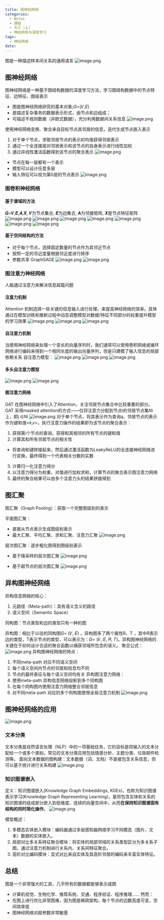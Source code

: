 ```yaml
---
title: 图神经网络
categories:
  - Notes
  - 课程
  - 大三（上）
  - 神经网络与深度学习
tags:
  - 神经网络
date:
---
```

图是一种描述样本间关系的通用语言
![image.png](https://cdn.jsdelivr.net/gh/zhengyangWang1/image@main/img/20231026095632.png)

## 图神经网络
图神经网络是一种基于图结构数据的深度学习方法，学习图结构数据中的节点特征、边特征、图级表示
- 图是图神经网络研究的基本对象;𝐺=(𝑉,𝐸)
- 是描述复杂事务的数据表示形式，由节点和边组成；
- 可描述不规则数据（非欧式数据），充分利用数据间关系信息
![image.png](https://cdn.jsdelivr.net/gh/zhengyangWang1/image@main/img/20231026100249.png)

使用神经网络变换、聚合来自目标节点其邻居的信息，迭代生成节点嵌入表示
1. 对于单个节点，求取邻居节点的表示的均值获得邻居表示
2. 通过一个全连接层对邻居表示和该节点的自身表示进行线性加权
3. 通过非线性激活函数得到该节点的聚合表示
![image.png](https://cdn.jsdelivr.net/gh/zhengyangWang1/image@main/img/20231026100526.png)

- 节点在每一层都有一个表示
- 模型可以设计任意多层
- 输入特征可以视为第0层的节点表示
![image.png](https://cdn.jsdelivr.net/gh/zhengyangWang1/image@main/img/20231026101101.png)

### 图卷积神经网络
#### 基于谱域的方法
𝑮=𝑽,𝑬,𝑨,𝑿, 𝑽为节点集合, 𝑬为边集合, 𝐀为邻接矩阵, 𝑿是节点特征矩阵
![image.png](https://cdn.jsdelivr.net/gh/zhengyangWang1/image@main/img/20231026102249.png)
![image.png](https://cdn.jsdelivr.net/gh/zhengyangWang1/image@main/img/20231026102316.png)
![image.png](https://cdn.jsdelivr.net/gh/zhengyangWang1/image@main/img/20231026102345.png)
![image.png](https://cdn.jsdelivr.net/gh/zhengyangWang1/image@main/img/20231026102358.png)
![image.png](https://cdn.jsdelivr.net/gh/zhengyangWang1/image@main/img/20231026102419.png)
![image.png](https://cdn.jsdelivr.net/gh/zhengyangWang1/image@main/img/20231026102735.png)
![image.png](https://cdn.jsdelivr.net/gh/zhengyangWang1/image@main/img/20231026102806.png)

#### 基于空间结构的方法
- 对于每个节点，选择固定数量的节点作为其邻近节点
- 按照一定的邻近度量根据邻近度进行排序
- 参数共享
GraphSAGE
![image.png](https://cdn.jsdelivr.net/gh/zhengyangWang1/image@main/img/20231026103613.png)
![image.png](https://cdn.jsdelivr.net/gh/zhengyangWang1/image@main/img/20231026103647.png)

### 图注意力神经网络
人脑通过注意力来解决信息超载问题
#### 注意力机制
Attention 机制选择一些关键的信息输入进行处理，来提高神经网络的效率。具体通过在模型训练和推断过程中动态调整模型对数据/特征不同部分的权重提升模型的学习效果
![image.png](https://cdn.jsdelivr.net/gh/zhengyangWang1/image@main/img/20231026104614.png)
![image.png](https://cdn.jsdelivr.net/gh/zhengyangWang1/image@main/img/20231026104623.png)
![image.png](https://cdn.jsdelivr.net/gh/zhengyangWang1/image@main/img/20231026104643.png)

#### 自注意力机制
当使用神经网络来处理一个变长的向量序列时，我们通常可以使用卷积网络或循环网络进行编码来得到一个相同长度的输出向量序列，但是只建模了输入信息的局部依赖关系
自注意力模型：
![image.png](https://cdn.jsdelivr.net/gh/zhengyangWang1/image@main/img/20231026105602.png)
![image.png](https://cdn.jsdelivr.net/gh/zhengyangWang1/image@main/img/20231026105742.png)
![image.png](https://cdn.jsdelivr.net/gh/zhengyangWang1/image@main/img/20231026105815.png)

#### 多头自注意力模型
![image.png](https://cdn.jsdelivr.net/gh/zhengyangWang1/image@main/img/20231026105855.png)
![image.png](https://cdn.jsdelivr.net/gh/zhengyangWang1/image@main/img/20231026105910.png)

#### 图注意力网络
GAT 在图神经网络中引入了Attention，关注邻居节点集合中比较重要的部分。GAT 采用masked attention的方式——仅将注意力分配到节点i的邻居节点集𝑁i上，即j ∈𝑁i
![image.png](https://cdn.jsdelivr.net/gh/zhengyangWang1/image@main/img/20231026110938.png)
对于单个节点，将其表示作为查询𝑞，邻居节点的表示作为键和值<𝑘,𝑣>，执行注意力操作的结果即为该节点的聚合表示：
1. 获得第𝑖个节点的查询，获得和其相邻的所有节点的键和值
2. 计算其和所有邻居节点的相关性
- 将查询和键拼接起来，然后通过激活函数为LeakyReLU的全连接神经网络进行变换，最终得到一个代表相关分数的实数
3. 计算归一化注意力得分
4. 以注意力得分为权重，对值进行加权求和，计算节点的聚合表示图注意力网络
5. 最终的聚合结果可以由多个注意力头的结果拼接得到

## 图汇聚
图汇聚（Graph Pooling）：获取一个完整图级别的表示

平面图汇聚：
- 直接从节点表示生成图级别表示
- 最大汇聚、平均汇聚、求和汇聚、注意力汇聚
![image.png](https://cdn.jsdelivr.net/gh/zhengyangWang1/image@main/img/20231026111724.png)


层次图汇聚：逐步粗化图得到图级别表示
- 基于降采样的层次图汇聚
![image.png](https://cdn.jsdelivr.net/gh/zhengyangWang1/image@main/img/20231026111802.png)

- 基于超节点的层次图汇聚
![image.png](https://cdn.jsdelivr.net/gh/zhengyangWang1/image@main/img/20231026111833.png)

## 异构图神经网络
异构信息网络的核心：
1. 元路径（Meta-path）：具有语义含义的路径
2. 语义空间（Semantic Space）

同构图：节点类型和边的类型只有一种的图

异构图：相比于以往的同构图𝐺= (𝑉, 𝐸) ，异构图多了两个属性R、T ，其中R表示边的类型，T表示节点的类型，可以表示为：𝐺= (𝑉, 𝐸, 𝑅, 𝑇)。异构图神经网络的关键在于如何设计合适的聚合函数以捕获邻域所包含的语义。
聚合公式：![image.png](https://cdn.jsdelivr.net/gh/zhengyangWang1/image@main/img/20231026112122.png)
异构图神经网络的特点：
1. 不同meta-path 对应不同语义空间
2. 每个语义空间内节点的邻居和信息均不同
3. 节点的最终表征与每个语义空间均有关
异构图注意力网络：
1. 使用meta-path 异构信息网络投影到多个同构图
2. 在每个同构图内使用注意力网络整合邻居信息
3. 对不同meta-path 对应的多个同构图使用全局注意力机制
![image.png](https://cdn.jsdelivr.net/gh/zhengyangWang1/image@main/img/20231026112241.png)

## 图神经网络的应用
![image.png](https://cdn.jsdelivr.net/gh/zhengyangWang1/image@main/img/20231026112424.png)

### 文本分类
文本分类是自然语言处理（NLP）中的一项基础任务，它的目标是将输入的文本分配给一个或多个类别。常见的文本分类应用包括情感分析、主题分类、垃圾邮件检测等。
面向文本数据的图构建：文本数据（词、文档）不直接包含关系信息，但可以基于统计进行关系构建
![image.png](https://cdn.jsdelivr.net/gh/zhengyangWang1/image@main/img/20231026113021.png)

### 知识图谱嵌入
定义：知识图谱嵌入(Knowledge Graph Embeddings, KGEs)，也称为知识图谱表示学习(Knowledge Graph Representing Learning)，是将包含实体和关系的知识图谱的组成部分嵌入到低维度、连续的向量空间中，从而**在保持知识图谱固有结构的同时简化操作**。
![image.png](https://cdn.jsdelivr.net/gh/zhengyangWang1/image@main/img/20231026113151.png)

模型概述：
1. 多模态实体嵌入模块：编码器通过多层感知器网络学习不同模态（图片、文本）数据的实体嵌入。
2. 局部对比多关系特征聚合模块：将实体的局部邻域的关系类型区分为多关系子图，通过注意力机制进行关系内、关系间特征聚合。
3. 高阶对比编码模块：显式对比来自实体及其高阶邻居的编码来丰富实体特征。

## 总结
图是一个非常强大的工具，几乎所有的数据都能够表示成图
- 计算机视觉、生物化学、推荐系统、交通、程序验证、程序推理......
然而：
- 在图上进行优化非常困难，因为图是稀疏架构，每个节点的边数高度可变，空间效率低
- 图神经网络对超参数非常敏感